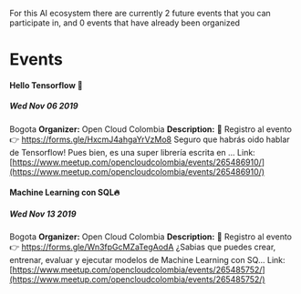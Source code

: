 <!-- TITLE: Global Events -->
<!-- SUBTITLE: A quick summary of Global Events -->


 For this AI ecosystem there are currently 2 future events that you can participate in, and 0 events that have already been organized 

# Events
<div class=events>

#### Hello Tensorflow 🚀
##### Wed Nov 06 2019
Bogota
**Organizer:** Open Cloud Colombia
**Description:** 📝 Registro al evento 👉 https://forms.gle/HxcmJ4ahgaYrVzMo8 Seguro que habrás oido hablar de Tensorflow! Pues bien, es una super librería escrita en ...
Link: [https://www.meetup.com/opencloudcolombia/events/265486910/](https://www.meetup.com/opencloudcolombia/events/265486910/)

#### Machine Learning con SQL🔥
##### Wed Nov 13 2019
Bogota
**Organizer:** Open Cloud Colombia
**Description:** 📝 Registro al evento 👉 https://forms.gle/Wn3fpGcMZaTegAodA ¿Sabias que puedes crear, entrenar, evaluar y ejecutar modelos de Machine Learning con SQ...
Link: [https://www.meetup.com/opencloudcolombia/events/265485752/](https://www.meetup.com/opencloudcolombia/events/265485752/)


</div>
